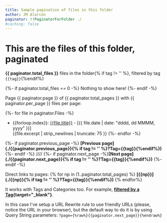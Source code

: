 ```yaml
---
title: Sample pagination of files in this folder
author: JM Alarcon
paginator: !!PaginatorForFolder ./
#caching: false
---
```


# This are the files of this folder, paginated

**{{ paginator.total_files }}** files in the folder{% if tag != '' %}, filtered by tag `{{tag}}`{%endif%}

{%- if paginator.total_files == 0 -%}
Nothing to show here!
{%- endif -%}

Page {{ paginator.page }} of {{ paginator.total_pages }} with {{ paginator.per_page }} files per page:

{%- for file in paginator.Files -%}
- {{forloop.index}}: [{{file.title}}]({{file.url}}) - [{{ file.date | date: "dddd, dd MMMM, yyyy" }}]<br>{{file.excerpt | strip_newlines | truncate: 75 }}
{%- endfor -%}

{%- if paginator.previous_page -%}
**[Previous page](./{{paginator.previous_page}}{% if tag != '' %}?Tag={{tag}}{%endif%})** 
{%- endif -%} ////&nbsp;{%- if paginator.next_page -%}**[Next page](./{{paginator.next_page}}{% if tag != '' %}?Tag={{tag}}{%endif%})**
{%- endif -%} 

Direct links to pages: {% for np in (1..paginator.total_pages) %} **[{{np}}](./{{np}}{% if tag != '' %}?Tag={{tag}}{%endif%})** {% endfor%}

It works with Tags and Categories too. For example, **[filtered by a Tag](?Tag=conceptual){target="_blank"}**.

In this case I've setup a URL Rewrite rule to use friendly URLs (please, notice the URL in your browser), but the default way to do it is by using Query String parameters: `?page={%raw%}{{paginator.next_page}}{%endraw%}`
